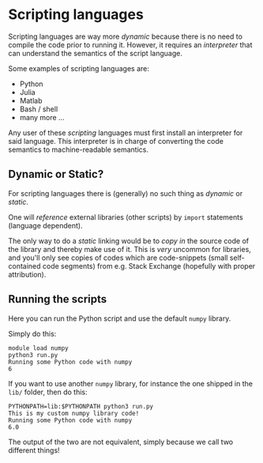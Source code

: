 # Scripting languages

Scripting languages are way more *dynamic* because there is no need to compile
the code prior to running it. However, it requires an *interpreter* that can
understand the semantics of the script language.

Some examples of scripting languages are:

- Python
- Julia
- Matlab
- Bash / shell
- many more ...

Any user of these *scripting* languages must first install an interpreter for said
language. This interpreter is in charge of converting the code semantics to
machine-readable semantics.


## Dynamic or Static?

For scripting languages there is (generally) no such thing as *dynamic* or *static*.

One will *reference* external libraries (other scripts) by `import` statements (language
dependent).

The only way to do a *static* linking would be to *copy in* the source code of the
library and thereby make use of it. This is *very* uncommon for libraries, and you'll
only see copies of codes which are code-snippets (small self-contained code segments) from
e.g. Stack Exchange (hopefully with proper attribution).


## Running the scripts

Here you can run the Python script and use the default `numpy` library.

Simply do this:

```shell
module load numpy
python3 run.py
Running some Python code with numpy
6
```

If you want to use another `numpy` library, for instance the one shipped
in the `lib/` folder, then do this:
```shell
PYTHONPATH=lib:$PYTHONPATH python3 run.py
This is my custom numpy library code!
Running some Python code with numpy
6.0
```
The output of the two are not equivalent, simply because we call two different things!
